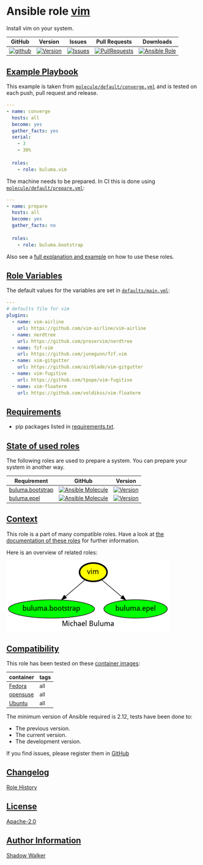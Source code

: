 # Ansible role [vim](https://galaxy.ansible.com/ui/standalone/roles/buluma/vim/documentation)

Install vim on your system.

|GitHub|Version|Issues|Pull Requests|Downloads|
|------|-------|------|-------------|---------|
|[![github](https://github.com/buluma/ansible-role-vim/actions/workflows/molecule.yml/badge.svg)](https://github.com/buluma/ansible-role-vim/actions/workflows/molecule.yml)|[![Version](https://img.shields.io/github/release/buluma/ansible-role-vim.svg)](https://github.com/buluma/ansible-role-vim/releases/)|[![Issues](https://img.shields.io/github/issues/buluma/ansible-role-vim.svg)](https://github.com/buluma/ansible-role-vim/issues/)|[![PullRequests](https://img.shields.io/github/issues-pr-closed-raw/buluma/ansible-role-vim.svg)](https://github.com/buluma/ansible-role-vim/pulls/)|[![Ansible Role](https://img.shields.io/ansible/role/d/buluma/vim)](https://galaxy.ansible.com/ui/standalone/roles/buluma/vim/documentation)|

## [Example Playbook](#example-playbook)

This example is taken from [`molecule/default/converge.yml`](https://github.com/buluma/ansible-role-vim/blob/master/molecule/default/converge.yml) and is tested on each push, pull request and release.

```yaml
---
- name: converge
  hosts: all
  become: yes
  gather_facts: yes
  serial:
    - 3
    - 30%

  roles:
    - role: buluma.vim
```

The machine needs to be prepared. In CI this is done using [`molecule/default/prepare.yml`](https://github.com/buluma/ansible-role-vim/blob/master/molecule/default/prepare.yml):

```yaml
---
- name: prepare
  hosts: all
  become: yes
  gather_facts: no

  roles:
    - role: buluma.bootstrap
```

Also see a [full explanation and example](https://buluma.github.io/how-to-use-these-roles.html) on how to use these roles.

## [Role Variables](#role-variables)

The default values for the variables are set in [`defaults/main.yml`](https://github.com/buluma/ansible-role-vim/blob/master/defaults/main.yml):

```yaml
---
# defaults file for vim
plugins:
  - name: vim-airline
    url: https://github.com/vim-airline/vim-airline
  - name: nerdtree
    url: https://github.com/preservim/nerdtree
  - name: fzf-vim
    url: https://github.com/junegunn/fzf.vim
  - name: vim-gitgutter
    url: https://github.com/airblade/vim-gitgutter
  - name: vim-fugitive
    url: https://github.com/tpope/vim-fugitive
  - name: vim-floaterm
    url: https://github.com/voldikss/vim-floaterm
```

## [Requirements](#requirements)

- pip packages listed in [requirements.txt](https://github.com/buluma/ansible-role-vim/blob/master/requirements.txt).

## [State of used roles](#state-of-used-roles)

The following roles are used to prepare a system. You can prepare your system in another way.

| Requirement | GitHub | Version |
|-------------|--------|--------|
|[buluma.bootstrap](https://galaxy.ansible.com/buluma/bootstrap)|[![Ansible Molecule](https://github.com/buluma/ansible-role-bootstrap/actions/workflows/molecule.yml/badge.svg)](https://github.com/buluma/ansible-role-bootstrap/actions/workflows/molecule.yml)|[![Version](https://img.shields.io/github/release/buluma/ansible-role-bootstrap.svg)](https://github.com/shadowwalker/ansible-role-bootstrap)|
|[buluma.epel](https://galaxy.ansible.com/buluma/epel)|[![Ansible Molecule](https://github.com/buluma/ansible-role-epel/actions/workflows/molecule.yml/badge.svg)](https://github.com/buluma/ansible-role-epel/actions/workflows/molecule.yml)|[![Version](https://img.shields.io/github/release/buluma/ansible-role-epel.svg)](https://github.com/shadowwalker/ansible-role-epel)|

## [Context](#context)

This role is a part of many compatible roles. Have a look at [the documentation of these roles](https://buluma.github.io/) for further information.

Here is an overview of related roles:

![dependencies](https://raw.githubusercontent.com/buluma/ansible-role-vim/png/requirements.png "Dependencies")

## [Compatibility](#compatibility)

This role has been tested on these [container images](https://hub.docker.com/u/buluma):

|container|tags|
|---------|----|
|[Fedora](https://hub.docker.com/repository/docker/buluma/fedora/general)|all|
|[opensuse](https://hub.docker.com/repository/docker/buluma/opensuse/general)|all|
|[Ubuntu](https://hub.docker.com/repository/docker/buluma/ubuntu/general)|all|

The minimum version of Ansible required is 2.12, tests have been done to:

- The previous version.
- The current version.
- The development version.

If you find issues, please register them in [GitHub](https://github.com/buluma/ansible-role-vim/issues)

## [Changelog](#changelog)

[Role History](https://github.com/buluma/ansible-role-vim/blob/master/CHANGELOG.md)

## [License](#license)

[Apache-2.0](https://github.com/buluma/ansible-role-vim/blob/master/LICENSE)

## [Author Information](#author-information)

[Shadow Walker](https://buluma.github.io/)

